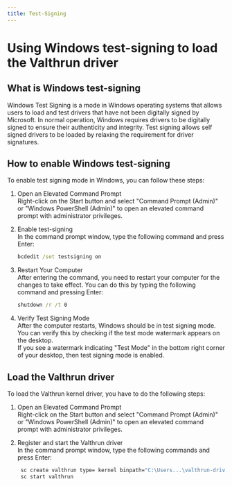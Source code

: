 ```yaml
---
title: Test-Signing
---
```


# Using Windows test-signing to load the Valthrun driver
## What is Windows test-signing
Windows Test Signing is a mode in Windows operating systems that allows users to load and test drivers that have not been digitally signed by Microsoft. In normal operation, Windows requires drivers to be digitally signed to ensure their authenticity and integrity. Test signing allows self signed drivers to be loaded by relaxing the requirement for driver signatures.

## How to enable Windows test-signing
To enable test signing mode in Windows, you can follow these steps:
1. Open an Elevated Command Prompt  
   Right-click on the Start button and select "Command Prompt (Admin)" or "Windows PowerShell (Admin)" to open an elevated command prompt with administrator privileges.

2. Enable test-signing  
   In the command prompt window, type the following command and press Enter:
   ```cmd
   bcdedit /set testsigning on
    ```

3. Restart Your Computer  
   After entering the command, you need to restart your computer for the changes to take effect. 
   You can do this by typing the following command and pressing Enter:
   ```cmd
   shutdown /r /t 0
   ```

4. Verify Test Signing Mode  
   After the computer restarts, Windows should be in test signing mode.  
   You can verify this by checking if the test mode watermark appears on the desktop.  
   If you see a watermark indicating "Test Mode" in the bottom right corner of your desktop, then test signing mode is enabled.

## Load the Valthrun driver
To load the Valthrun kernel driver, you have to do the following steps:
1. Open an Elevated Command Prompt  
   Right-click on the Start button and select "Command Prompt (Admin)" or "Windows PowerShell (Admin)" to open an elevated command prompt with administrator privileges.

2. Register and start the Valthrun driver  
   In the command prompt window, type the following commands and press Enter:
   ```cmd
    sc create valthrun type= kernel binpath="C:\Users...\valthrun-driver.sys"
    sc start valthrun 
    ```